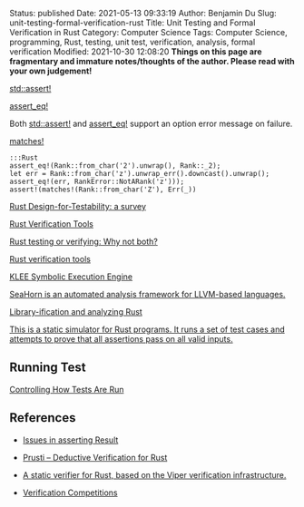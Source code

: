 Status: published
Date: 2021-05-13 09:33:19
Author: Benjamin Du
Slug: unit-testing-formal-verification-rust
Title: Unit Testing and Formal Verification in Rust
Category: Computer Science
Tags: Computer Science, programming, Rust, testing, unit test, verification, analysis, formal verification
Modified: 2021-10-30 12:08:20
**Things on this page are fragmentary and immature notes/thoughts of the author. Please read with your own judgement!**


[std::assert!](https://doc.rust-lang.org/std/macro.assert.html)

[assert_eq!](https://doc.rust-lang.org/std/macro.assert_eq.html)

Both
[std::assert!](https://doc.rust-lang.org/std/macro.assert.html)
and
[assert_eq!](https://doc.rust-lang.org/std/macro.assert_eq.html)
support an option error message on failure.

[matches!](https://doc.rust-lang.org/core/macro.matches.html)

    :::Rust
    assert_eq!(Rank::from_char('2').unwrap(), Rank::_2);
    let err = Rank::from_char('z').unwrap_err().downcast().unwrap();
    assert_eq!(err, RankError::NotARank('z')));
    assert!(matches!(Rank::from_char('Z'), Err(_))


[Rust Design-for-Testability: a survey](https://alastairreid.github.io/rust-testability/)

[Rust Verification Tools](https://project-oak.github.io/rust-verification-tools/)

[Rust testing or verifying: Why not both?](https://alastairreid.github.io/why-not-both/)

[Rust verification tools](https://alastairreid.github.io/rust-verification-tools/#:~:text=Prusti%20is%20a%20really%20interesting,to%20help%20it%20verify%20code.)

[KLEE Symbolic Execution Engine](https://github.com/klee/klee)

[SeaHorn is an automated analysis framework for LLVM-based languages.](https://github.com/seahorn/seahorn)

[Library-ification and analyzing Rust](http://smallcultfollowing.com/babysteps/blog/2020/04/09/libraryification/)

[This is a static simulator for Rust programs. It runs a set of test cases and attempts to prove that all assertions pass on all valid inputs.](https://github.com/GaloisInc/crucible/tree/master/crux-mir)

## Running Test
[Controlling How Tests Are Run](https://doc.rust-lang.org/book/ch11-02-running-tests.html)

## References 

- [Issues in asserting Result](https://users.rust-lang.org/t/issues-in-asserting-result/61198/6)

- [Prusti – Deductive Verification for Rust](https://www.youtube.com/watch?v=C9TTioH5JUg)

- [A static verifier for Rust, based on the Viper verification infrastructure.](https://github.com/viperproject/prusti-dev)

- [Verification Competitions](https://alastairreid.github.io/verification-competitions/)
